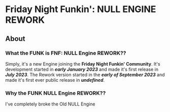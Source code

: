 # Friday Night Funkin': NULL ENGINE REWORK

## About

### What the FUNK is FNF: NULL Engine REWORK??

Simply, it's a new Engine joining the **Friday Night Funkin' Community**. It's development started in ***early January 2023*** and made it's first release in ***July 2023***. The Rework version started in the ***early of September 2023*** and made it's first ever public release in ***undefined***.

### Why the FUNK NULL Engine REWORK??

I've completely broke the Old NULL Engine